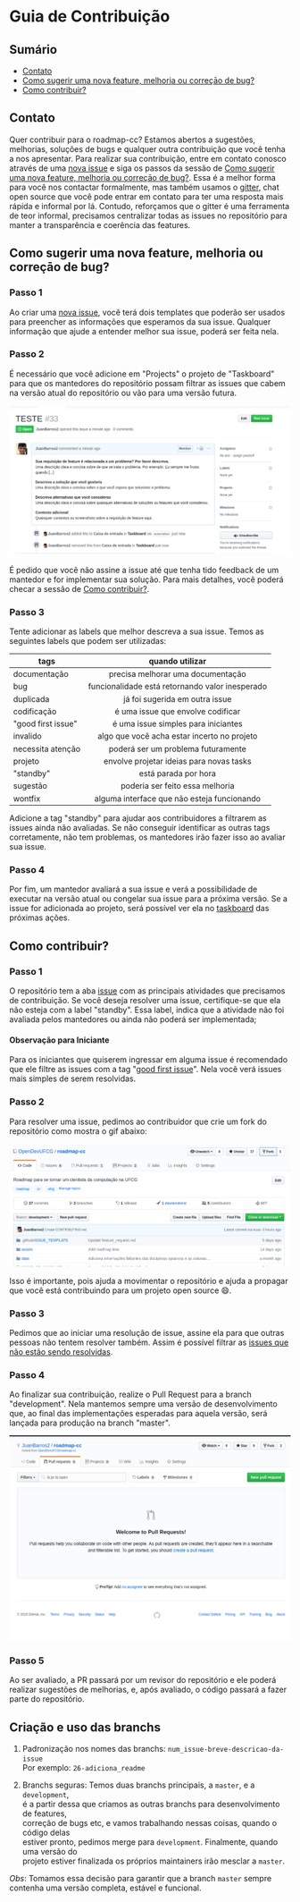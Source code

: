 # Guia de Contribuição

## Sumário
- [Contato]
- [Como sugerir uma nova feature, melhoria ou correçāo de bug?]
- [Como contribuir?]

## Contato

Quer contribuir para o roadmap-cc? Estamos abertos a sugestões, melhorias,
soluções de bugs e qualquer outra contribuição que você tenha a nos apresentar.
Para realizar sua contribuição, entre em contato conosco através de uma
[nova issue] e siga os passos da sessão de [Como sugerir uma nova feature, melhoria ou correçāo de bug?]. Essa é a melhor forma 
para você nos contactar formalmente, mas também usamos o [gitter], chat 
open source que você pode entrar em contato para ter uma resposta mais rápida
e informal por lá. Contudo, reforçamos que o gitter é uma ferramenta de teor
informal, precisamos centralizar todas as issues no repositório para manter
a transparência e coerência das features.

## Como sugerir uma nova feature, melhoria ou correçāo de bug?

### Passo 1

Ao criar uma [nova issue], você terá dois templates que poderão ser usados 
para preencher as informações que esperamos da sua issue. Qualquer informação
que ajude a entender melhor sua issue, poderá ser feita nela.

### Passo 2

É necessário que você adicione em "Projects" o projeto de "Taskboard" para 
que os mantedores do repositório possam filtrar as issues que cabem na versão
atual do repositório ou vão para uma versão futura. 

![taskboard]

É pedido que você não assine
a issue até que tenha tido feedback de um mantedor e for implementar sua 
solução. Para mais detalhes, você poderá checar a sessão de [Como contribuir?].

### Passo 3

Tente adicionar as labels que melhor descreva a sua issue. Temos as seguintes
labels que podem ser utilizadas:

| tags               | quando utilizar                                      |
| ------------------ |:----------------------------------------------------:|
| documentação       | precisa melhorar uma documentação                    |
| bug                | funcionalidade está retornando valor inesperado      |
| duplicada          | já foi sugerida em outra issue                       |
| codificação        | é uma issue que envolve codificar                    |
| "good first issue" | é uma issue simples para iniciantes                  |
| invalido           | algo que você acha estar incerto no projeto          |
| necessita atenção  | poderá ser um problema futuramente                   |
| projeto            | envolve projetar ideias para novas tasks             |
| "standby"          | está parada por hora                                 |
| sugestão           | poderia ser feito essa melhoria                      |
| wontfix            | alguma interface que não esteja funcionando          |

Adicione a tag "standby" para ajudar aos contribuidores a filtrarem as issues
ainda não avaliadas. Se não conseguir identificar as outras tags corretamente,
não tem problemas, os mantedores irão fazer isso ao avaliar sua issue.

### Passo 4

Por fim, um mantedor avaliará a sua issue e verá a possibilidade de executar
na versão atual ou congelar sua issue para a próxima versão. Se a issue
for adicionada ao projeto, será possível ver ela no [taskboard] das próximas
ações. 

## Como contribuir?

### Passo 1

O repositório tem a aba [issue] com as principais atividades que precisamos
de contribuição. Se você deseja resolver uma issue, certifique-se que ela não
esteja com a label "standby". Essa label, indica que a atividade não foi avaliada
pelos mantedores ou ainda não poderá ser implementada; 

#### Observação para Iniciante

Para os iniciantes que quiserem ingressar em alguma issue é recomendado 
que ele filtre as issues com a tag "[good first issue]". Nela você verá 
issues mais simples de serem resolvidas.

### Passo 2

Para resolver uma issue, pedimos ao contribuidor que crie um fork do 
repositório como mostra o gif abaixo:

![fork]

Isso é importante, pois ajuda a movimentar o repositório e ajuda a propagar
que você está contribuindo para um projeto open source :smile:. 

### Passo 3

Pedimos que ao iniciar uma resolução de issue, assine ela para que outras
pessoas não tentem resolver também. Assim é possível filtrar as [issues que não estão
sendo resolvidas]. 

### Passo 4

Ao finalizar sua contribuição, realize o Pull Request para a branch "development".
Nela mantemos sempre uma versão de desenvolvimento que, ao final das implementações
esperadas para aquela versão, será lançada para produção na branch "master".

![pr]

### Passo 5

Ao ser avaliado, a PR passará por um revisor do repositório e ele poderá
realizar sugestões de melhorias, e, após avaliado, o código passará a 
fazer parte do repositório.

## Criação e uso das branchs

1. Padronização nos nomes das branchs: `num_issue-breve-descricao-da-issue`  
Por exemplo: `26-adiciona_readme`

2. Branchs seguras: Temos duas branchs principais, a `master`, e a `development`,   
é a partir dessa  que criamos as outras branchs para desenvolvimento de features,  
correção de bugs etc, e vamos trabalhando nessas coisas, quando o código delas  
estiver pronto, pedimos merge para `development`. Finalmente, quando uma versão do  
projeto estiver finalizada os próprios maintainers irão mesclar a `master`. 

*Obs*: Tomamos essa decisão para garantir que a branch `master` sempre contenha uma versão completa, estável e funcional.



[nova issue]: https://github.com/OpenDevUFCG/roadmap-cc/issues/new/choose
[gitter]: https://gitter.im/OpenDevUFCG/roadmap-cc
[issue]: https://github.com/OpenDevUFCG/roadmap-cc/issues
[good first issue]: https://github.com/OpenDevUFCG/roadmap-cc/issues?q=is%3Aopen+is%3Aissue+label%3A%22%5C%22good+first+issue%5C%22%22
[fork]: .github/GIFS/fork.gif
[pr]: .github/GIFS/pr.gif
[taskboard]: .github/GIFS/taskboard.gif
[Como sugerir uma nova feature, melhoria ou correçāo de bug?]: #como-sugerir-uma-nova-feature-melhoria-ou-correçāo-de-bug
[Como contribuir?]: #como-contribuir
[contato]: #contato
[issues que não estão sendo resolvidas]: https://github.com/OpenDevUFCG/roadmap-cc/issues?q=is%3Aopen+is%3Aissue+no%3Aassignee
